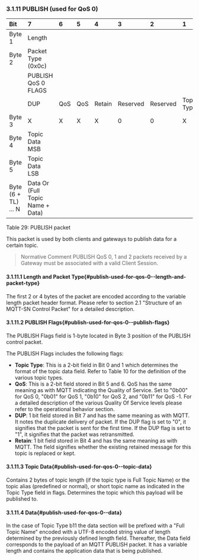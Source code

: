 <!-- transformation-note: left upstream numbering of headings for verification -->
### 3.1.11 PUBLISH (used for QoS 0)

<!-- transformation-note: no table col span in markdown, but we should specify bitfields better (than with layout tables) anyway -->
<!-- transformation-note: bitfield display candidate could be clearer that x means variable bit values for REGACK flags (bits). -->
| Bit                 | 7                                | 6   | 5   | 4      | 3        | 2        | 1          | 0          |
|:--------------------|:---------------------------------|:----|:----|:-------|:---------|:---------|:-----------|:-----------|
| Byte 1              | Length                           |     |     |        |          |          |            |            |
| Byte 2              | Packet Type (0x0c)               |     |     |        |          |          |            |            |
|                     | PUBLISH QoS 0 FLAGS              |     |     |        |          |          |            |            |
|                     | DUP                              | QoS | QoS | Retain | Reserved | Reserved | Topic Type | Topic Type |
| Byte 3              | X                                | X   | X   | X      | 0        | 0        | X          | X          |
| Byte 4              | Topic Data MSB                   |     |     |        |          |          |            |            |
| Byte 5              | Topic Data LSB                   |     |     |        |          |          |            |            |
| Byte (6 + TL) ... N | Data Or (Full Topic Name + Data) |     |     |        |          |          |            |            |

Table 29: PUBLISH packet
<!-- transformation-note: above upstream table number will be replaced by auto-numbering later. -->

This packet is used by both clients and gateways to publish data for a certain topic.

<!-- transformation-note: the below normative comment is irritating at best, let us make that a normal paragraph as all comments should be informative only. -->
<!-- transformation-note: in case this comment **does** become normal normative prose, consider rewriting the lower case must as uppercase MUST. -->
<!-- transformation-note: in case this comment shall **not** become normal normative prose, consider avoiding terms like must, should, and may. -->
> Normative Comment
> PUBLISH QoS 0, 1 and 2 packets received by a Gateway must be associated with a valid Client Session.
<!-- transformation-note: replaced above colloquial ampersand with english "and". -->

<!-- transformation-note: left upstream numbering of headings for verification -->
#### 3.1.11.1 Length and Packet Type{#publish-used-for-qos-0--length-and-packet-type}

The first 2 or 4 bytes of the packet are encoded according to the variable length packet header format.
Please refer to section 2.1 "Structure of an MQTT-SN Control Packet" for a detailed description.
<!-- transformation-note: the above section ref upstream 1.8.2 was obviously wrong and should point to section 2.1 "Structure of an MQTT-SN Control Packet". -->

<!-- transformation-note: left upstream numbering of headings for verification -->
#### 3.1.11.2 PUBLISH Flags{#publish-used-for-qos-0--publish-flags}

The PUBLISH Flags field is 1-byte located in Byte 3 position of the PUBLISH control packet.

The PUBLISH Flags includes the following flags:

<!-- transformation-note: the below table ref upstream 10 needs verification before transforming into a semantic ref later. -->
- **Topic Type**: This is a 2-bit field in Bit 0 and 1 which determines the format of the topic data field.
  Refer to Table 10 for the definition of the various topic types.
- **QoS**: This is a 2-bit field stored in Bit 5 and 6.
  QoS has the same meaning as with MQTT indicating the Quality of Service.
  Set to "0b00" for QoS 0, "0b01" for QoS 1, "0b10" for QoS 2, and "0b11" for QoS -1.
  For a detailed description of the various Quality Of Service levels please refer to the operational behavior section.
- **DUP**: 1 bit field stored in Bit 7 and has the same meaning as with MQTT.
  It notes the duplicate delivery of packet.
  If the DUP flag is set to "0", it signifies that the packet is sent for the first time.
  If the DUP flag is set to  "1", it signifies that the packet was retransmitted.
- **Retain**: 1 bit field stored in Bit 4 and has the same meaning as with MQTT.
  The field signifies whether the existing retained message for this topic is replaced or kept.

<!-- transformation-note: left upstream numbering of headings for verification -->
#### 3.1.11.3 Topic Data{#publish-used-for-qos-0--topic-data}

Contains 2 bytes of topic length (if the topic type is Full Topic Name) or the topic alias (predefined or normal), 
or short topic name as indicated in the Topic Type field in flags.
Determines the topic which this payload will be published to.

<!-- transformation-note: left upstream numbering of headings for verification -->
#### 3.1.11.4 Data{#publish-used-for-qos-0--data}

In the case of Topic Type b11 the data section will be prefixed with a "Full Topic Name" encoded with a UTF-8 encoded string value of length determined by
the previously defined length field.
Thereafter, the Data field corresponds to the payload of an MQTT PUBLISH packet. It has a variable length and contains the application data that is being published.
